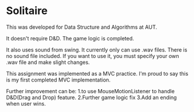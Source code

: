 Solitaire
=========

This was developed for Data Structure and Algorithms at AUT.

It doesn't require D&D.
The game logic is completed.

It also uses sound from swing. It currently only can use .wav files. 
There is no sound file included. If you want to use it, you must specify your own .wav file and make slight changes.

This assignment was implemented as a MVC practice.
I'm proud to say this is my first completed MVC implementation.


Further improvement can be:
1.to use MouseMotionListener to handle D&D(Drag and Drop) feature.
2.Further game logic fix
3.Add an ending when user wins.
